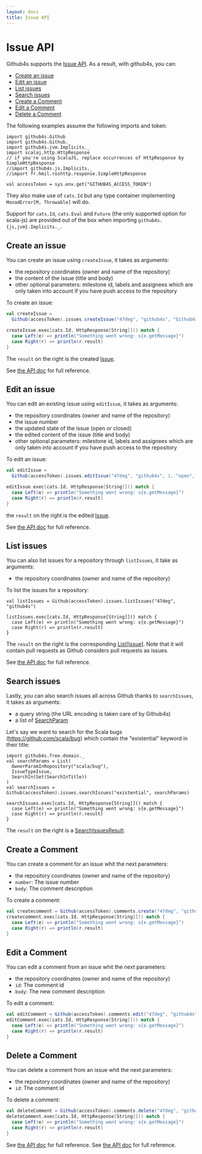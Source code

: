 ```yaml
---
layout: docs
title: Issue API
---
```


# Issue API

Github4s supports the [Issue API](https://developer.github.com/v3/issues/). As a result,
with github4s, you can:

- [Create an issue](#create-an-issue)
- [Edit an issue](#edit-an-issue)
- [List issues](#list-issues)
- [Search issues](#search-issues)
- [Create a Comment](#create-a-comment)
- [Edit a Comment](#edit-a-comment)
- [Delete a Comment](#delete-a-comment)


The following examples assume the following imports and token:

```tut:silent
import github4s.Github
import github4s.Github._
import github4s.jvm.Implicits._
import scalaj.http.HttpResponse
// if you're using ScalaJS, replace occurrences of HttpResponse by SimpleHttpResponse
//import github4s.js.Implicits._
//import fr.hmil.roshttp.response.SimpleHttpResponse

val accessToken = sys.env.get("GITHUB4S_ACCESS_TOKEN")
```

They also make use of `cats.Id` but any type container implementing `MonadError[M, Throwable]` will
do.

Support for `cats.Id`, `cats.Eval` and `Future` (the only supported option for scala-js) are
provided out of the box when importing `github4s.{js,jvm}.Implicits._`.

## Create an issue

You can create an issue using `createIssue`, it takes as arguments:

- the repository coordinates (owner and name of the repository)
- the content of the issue (title and body)
- other optional parameters: milestone id, labels and assignees which are only taken into account
if you have push access to the repository

To create an issue:

```scala
val createIssue =
  Github(accessToken).issues.createIssue("47deg", "github4s", "Github4s", "is awesome")

createIssue.exec[cats.Id, HttpResponse[String]]() match {
  case Left(e) => println("Something went wrong: s{e.getMessage}")
  case Right(r) => println(r.result)
}
```

The `result` on the right is the created [Issue][issue-scala].

See [the API doc](https://developer.github.com/v3/issues/#create-an-issue) for full reference.

## Edit an issue

You can edit an existing issue using `editIssue`, it takes as arguments:

- the repository coordinates (owner and name of the repository)
- the issue number
- the updated state of the issue (open or closed)
- the edited content of the issue (title and body)
- other optional parameters: milestone id, labels and assignees which are only taken into account
if you have push access to the repository

To edit an issue:

```scala
val editIssue =
  Github(accessToken).issues.editIssue("47deg", "github4s", 1, "open", "Github4s", "is still awesome")

editIssue.exec[cats.Id, HttpResponse[String]]() match {
  case Left(e) => println("Something went wrong: s{e.getMessage}")
  case Right(r) => println(r.result)
}
```

the `result` on the right is the edited [Issue][issue-scala].

See [the API doc](https://developer.github.com/v3/issues/#edit-an-issue) for full reference.

## List issues 

You can also list issues for a repository through `listIssues`, it take as arguments:

- the repository coordinates (owner and name of the repository)

To list the issues for a repository:

```tut:silent
val listIssues = Github(accessToken).issues.listIssues("47deg", "github4s")

listIssues.exec[cats.Id, HttpResponse[String]]() match {
  case Left(e) => println("Something went wrong: s{e.getMessage}")
  case Right(r) => println(r.result)
}
```

The `result` on the right is the corresponding [List[Issue]][issue-scala]. Note that it will
contain pull requests as Github considers pull requests as issues.

See [the API doc](https://developer.github.com/v3/issues/#list-issues-for-a-repository)
for full reference.

## Search issues

Lastly, you can also search issues all across Github thanks to `searchIssues`, it takes as
arguments:

- a query string (the URL encoding is taken care of by Github4s)
- a list of [SearchParam](https://github.com/47deg/github4s/blob/master/github4s/shared/src/main/scala/github4s/free/domain/SearchParam.scala)

Let's say we want to search for the Scala bugs (<https://github.com/scala/bug>) which contain
the "existential" keyword in their title:

```tut:silent
import github4s.free.domain._
val searchParams = List(
  OwnerParamInRepository("scala/bug"),
  IssueTypeIssue,
  SearchIn(Set(SearchInTitle))
)
val searchIssues = Github(accessToken).issues.searchIssues("existential", searchParams)

searchIssues.exec[cats.Id, HttpResponse[String]]() match {
  case Left(e) => println("Something went wrong: s{e.getMessage}")
  case Right(r) => println(r.result)
}
```

The `result` on the right is a [SearchIssuesResult][issue-scala].

## Create a Comment

You can create a comment for an issue whit the next parameters:

 - the repository coordinates (owner and name of the repository)
 - `number`: The issue number
 - `body`: The comment description

 To create a comment:

```scala
val createcomment = Github(accessToken).comments.create("47deg", "github4s", 123, "this is the comment")
createcomment.exec[cats.Id, HttpResponse[String]]() match {
  case Left(e) => println("Something went wrong: s{e.getMessage}")
  case Right(r) => println(r.result)
}
```

## Edit a Comment


You can edit a comment from an issue whit the next parameters:

 - the repository coordinates (owner and name of the repository)
 - `id`: The comment id
 - `body`: The new comment description

 To edit a comment:

```scala
val editComment = Github(accessToken).comments.edit("47deg", "github4s", 20, "this is the new comment")
editComment.exec[cats.Id, HttpResponse[String]]() match {
  case Left(e) => println("Something went wrong: s{e.getMessage}")
  case Right(r) => println(r.result)
}
```


## Delete a Comment


You can delete a comment from an issue whit the next parameters:

 - the repository coordinates (owner and name of the repository)
 - `id`: The comment id

 To delete a comment:

```scala
val deleteComment = Github(accessToken).comments.delete("47deg", "github4s", 20)
deleteComment.exec[cats.Id, HttpResponse[String]]() match {
  case Left(e) => println("Something went wrong: s{e.getMessage}")
  case Right(r) => println(r.result)
}
```

See [the API doc](https://developer.github.com/v3/issues/comments/) for full reference.
See [the API doc](https://developer.github.com/v3/search/#search-issues) for full reference.

[issue-scala]: https://github.com/47deg/github4s/blob/master/github4s/shared/src/main/scala/github4s/free/domain/Issue.scala